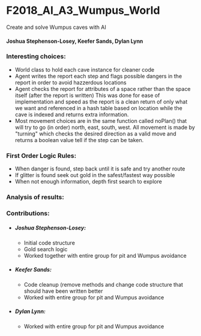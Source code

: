 # F2018_AI_A3_Wumpus_World
Create and solve Wumpus caves with AI

#### Joshua Stephenson-Losey, Keefer Sands, Dylan Lynn

### Interesting choices:

* World class to hold each cave instance for cleaner code
* Agent writes the report each step and flags possible dangers in the report in order to avoid hazzerdous locations
* Agent checks the report for attributes of a space rather than the space itself (after the report is written) This was done for ease of implementation and speed as the report is a clean return of only what we want and referenced in a hash table based on location while the cave is indexed and returns extra information.
* Most movement choices are in the same function called noPlan() that will try to go (in order) north, east, south, west. All movement is made by "turning" which checks the desired direction as a valid move and returns a boolean value tell if the step can be taken.

### First Order Logic Rules:

* When danger is found, step back until it is safe and try another route
* If glitter is found seek out gold in the safest/fastest way possible
* When not enough information, depth first search to explore

### Analysis of results:

### Contributions:

* ##### Joshua Stephenson-Losey:
    * Initial code structure
    * Gold search logic
    * Worked together with entire group for pit and Wumpus avoidance

* ##### Keefer Sands:
    * Code cleanup (remove methods and change code structure that should have been written better
    * Worked with entire group for pit and Wumpus avoidance

* ##### Dylan Lynn:
    * Worked with entire group for pit and Wumpus avoidance
